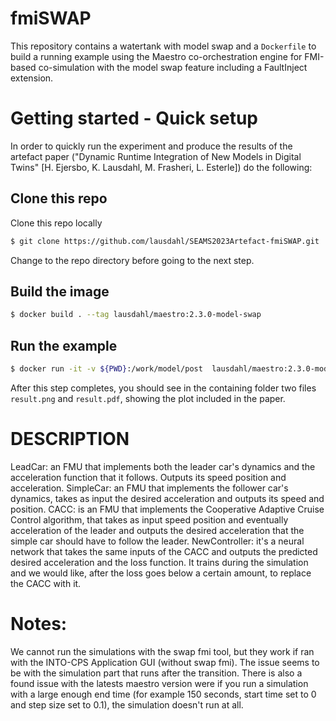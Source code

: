 # fmiSWAP

This repository contains a watertank with model swap and a `Dockerfile` to build a running example using the Maestro co-orchestration engine for FMI-based co-simulation with the model swap feature including a FaultInject extension.

# Getting started - Quick setup

In order to quickly run the experiment and produce the results of the artefact paper ("Dynamic Runtime Integration of New Models in Digital Twins" [H. Ejersbo, K. Lausdahl, M. Frasheri, L. Esterle]) do the following:

## Clone this repo

Clone this repo locally

```bash
$ git clone https://github.com/lausdahl/SEAMS2023Artefact-fmiSWAP.git
```

Change to the repo directory before going to the next step.

## Build the image

```bash
$ docker build . --tag lausdahl/maestro:2.3.0-model-swap
```

## Run the example

```bash
$ docker run -it -v ${PWD}:/work/model/post  lausdahl/maestro:2.3.0-model-swap
```

After this step completes, you should see in the containing folder two files ```result.png``` and ```result.pdf```, showing the plot included in the paper. 

# DESCRIPTION

LeadCar: an FMU that implements both the leader car's dynamics and the acceleration function that it follows. Outputs its speed position and acceleration.
SimpleCar: an FMU that implements the follower car's dynamics, takes as input the desired acceleration and outputs its speed and position.
CACC: is an FMU that implements the Cooperative Adaptive Cruise Control algorithm, that takes as input speed position and eventually acceleration of the leader and outputs the desired acceleration that the simple car should have to follow the leader.
NewController: it's a neural network that takes the same inputs of the CACC and outputs the predicted desired acceleration and the loss function. It trains during the simulation and we would like, after the loss goes below a certain amount, to replace the CACC with it.

# Notes:

We cannot run the simulations with the swap fmi tool, but they work if ran with the INTO-CPS Application GUI (without swap fmi). The issue seems to be with the simulation part that runs after the transition.
There is also a found issue with the latests maestro version were if you run a simulation with a large enough end time (for example 150 seconds, start time set to 0 and step size set to 0.1), the simulation doesn't run at all.
